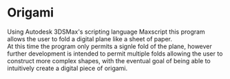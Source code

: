 # Origami

Using Autodesk 3DSMax's scripting language Maxscript this program allows the user to fold a digital plane like a sheet of paper.  
At this time the program only permits a signle fold of the plane, however further development is intended to permit multiple folds
allowing the user to construct more complex shapes, with the eventual goal of being able to intuitively create a digital piece of 
origami.  
